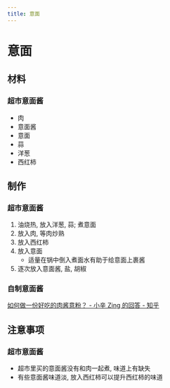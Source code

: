 ```yaml
---
title: 意面
---
```


# 意面

## 材料

### 超市意面酱

- 肉
- 意面酱
- 意面
- 蒜
- 洋葱
- 西红柿

## 制作

### 超市意面酱

1. 油烧热, 放入洋葱, 蒜; 煮意面
2. 放入肉, 等肉炒熟
3. 放入西红柿
4. 放入意面
   - 适量在锅中倒入煮面水有助于给意面上裹酱
5. 逐次放入意面酱, 盐, 胡椒

### 自制意面酱

[如何做一份好吃的肉酱意粉？ - 小辛 Zing 的回答 - 知乎](https://www.zhihu.com/question/31601587/answer/103183953)

## 注意事项

### 超市意面酱

- 超市里买的意面酱没有和肉一起煮, 味道上有缺失
- 有些意面酱味道淡, 放入西红柿可以提升西红柿的味道
